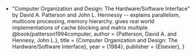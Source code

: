 
- "Computer Organization and Design: The Hardware/Software Interface" by David A. Patterson and John L. Hennessy
-- explains parallelism, multicore processing, memory hierarchy. gives real world implementations of cache blocking and matrix multiple.
@book{patterson1994computer,
    author = {Patterson, David A. and Hennesy, John L.},
    title = {Computer Organization and Design: The Hardware/Software Interface},
    year = {1984},
    publisher = {Elsevier},
}
